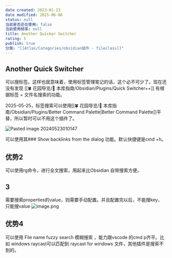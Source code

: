 ```yaml
---
date created: 2023-01-23
date modified: 2025-06-06
status: null
当前是否还在使用: false
当前使用频率: null
title: Another Quicker Switcher
rating: 5
publish: true
分类: "[[Atlas/Categories/obsidian插件 - fileclass]]"
---
```


## Another Quick Switcher

可以搜标签。这样也就意味着，使用标签管理笔记的话，这个必不可少了。现在还没有发现 [[🍀 花园导览/🧰 本库指南/Obsidian/Plugins/Quick Switcher++]] 有根据标签 + 文件名搜索的功能。

2025-05-25，标签搜索可以使用[[🍀 花园导览/🧰 本库指南/Obsidian/Plugins/Better Command Palette\|Better Command Palette]]平替，所以暂时可以不用这个插件了。

![Pasted image 20240523010147](https://pub-pic.oldwinter.top/2025/06/86824f6050a0baa60d1cb9e083ea5489.png)

可以使用其### Show backlinks from the dialog 功能。默认快捷键是cmd +h。

## 优势2

可以使用rg命令，进行全文搜索，用起来比Obsidian 自带搜索方便。

## 3

需要搜索properties的value，则需要手动配置。并且配置完以后，不能搜key，只能搜value
![image.png](https://my-public-pic.oss-cn-hangzhou.aliyuncs.com/20250616005551948.png)

## 优势4

可以使用 File name fuzzy search 模糊搜索 ，能力跟vscode 的cmd p齐平。比如 windows raycast可以匹配到 raycast for windows 文件，其他插件是搜索不到的。